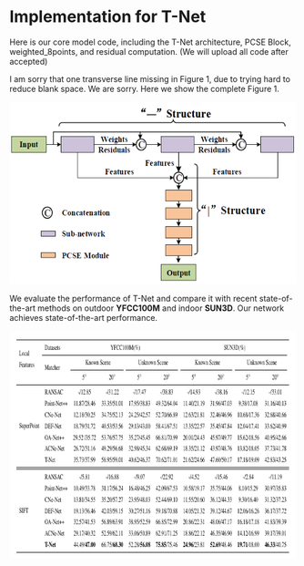# Implementation for T-Net
Here is our core model code, including the T-Net architecture, PCSE Block, weighted_8points, and residual computation. (We will upload all code after accepted)

I am sorry that one transverse line missing in Figure 1, due to trying hard to reduce blank space. We are sorry. Here we show the complete Figure 1.
<div align=center><img src=https://github.com/ZCBhope/T-Net/blob/main/Figure.png width="560" height="320" ></div>

We evaluate the performance of T-Net and compare it with recent state-of-the-art methods on outdoor **YFCC100M** and indoor **SUN3D**. Our network achieves state-of-the-art performance.
<div align=center><img src=https://github.com/ZCBhope/T-Net/blob/main/Table.png width="804" height="401" ></div>

